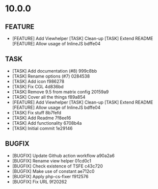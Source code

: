# 10.0.0

## FEATURE
- [FEATURE] Add Viewhelper [TASK] Clean-up [TASK] Extend README [FEATURE] Allow usage of InlineJS bdffe04

## TASK
- [TASK] Add documentation (#8) 999c8bb
- [TASK] Rename options (#7) 0284538
- [TASK] Add icon f986278
- [TASK] Fix CGL 4d836bd
- [TASK] Remove 9.5 from matrix config 20159a9
- [TASK] Cover all the things f89a854
- [FEATURE] Add Viewhelper [TASK] Clean-up [TASK] Extend README [FEATURE] Allow usage of InlineJS bdffe04
- [TASK] Fix stuff 8b7fefd
- [TASK] Add Readme 7f8ee16
- [TASK] Add functionality 6708b4a
- [TASK] Initial commit 1e29146

## BUGFIX
- [BUGFIX] Update Github action workflow a90a2a6
- [BUGFIX] Rename view helper 01cd0c1
- [BUGFIX] Check existence of TSFE c43c720
- [BUGFIX] Make use of constant ae712c0
- [BUGFIX] Apply php-cs-fixer f912576
- [BUGFIX] Fix URL 9f20262

